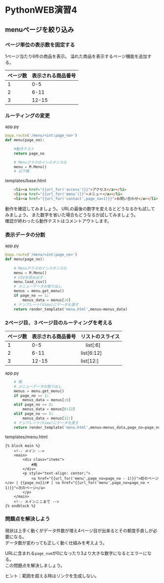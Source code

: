 # PythonWEB演習4

## menuページを絞り込み

### ページ単位の表示数を固定する
1ページ当たり6件の商品を表示。
溢れた商品を表示するページ機能を追加する。

| ページ数 | 表示される商品番号 | 
| ---- | ---- |  
| 1 | 0-5 |
| 2 | 6-11 |
| 3 | 12-15 |

### ルーティングの変更
app.py
```python
@app.route('/menu/<int:page_no>')
def menu(page_no):

    #動作テスト
    return page_no

    # Menuクラスのインスタンス化
    menu = M.Menu()
    # 以下略
```
templates/base.html
```html
    <li><a href="{{url_for('access')}}">アクセス</a></li>
    <li><a href="{{url_for('menu')}}">メニュー</a></li>
    <li><a href="{{url_for('contact',page_no=1)}}">お問い合わせ</a></li>
```

動作を確認してみましょう。
URLの最後の数字を変えるとどうなるかも試してみましょう。
また数字を省いた場合もどうなるか試してみましょう。  
確認が終わったら動作テストはコメントアウトします。

### 表示データの分割

app.py
```python
@app.route('/menu/<int:page_no>')
def menu(page_no):
    
    # Menuクラスのインスタンス化
    menu = M.Menu()
    # CSVを読み出す
    menu.load_csv()
    # メニューデータの取り出し
    menus = menu.get_menu()
    if page_no == 1:
        menus_data = menus[:6]
    # テンプレート(View)にデータを渡す
    return render_template('menu.html',menus=menus_data)
```
### 2ページ目、３ページ目のルーティングを考える

| ページ数 | 表示される商品番号 | リストのスライス
| ---- | ---- | ---- |   
| 1 | 0-5 |　list[:6]
| 2 | 6-11 | list[6:12]
| 3 | 12-15 | list[12:]

app.py
```python
    # 略
    # メニューデータの取り出し
    menus = menu.get_menu()
    if page_no == 1:
        menus_data = menus[:6]
    elif page_no == 2:
        menus_data = menus[6:12]
    elif page_no == 3:
        menus_data = menus[12:]
    # テンプレート(View)にデータを渡す
    return render_template('menu.html',menus=menus_data,page_no=page_no)
```
templates/menu.html
```
{% block main %}
    <!-- メイン -->
    <main>
        <div class="items">
            #略
        </div>
        <p style="text-align: center;">
            <a href="{{url_for('menu',page_no=page_no - 1)}}">前のページ</a> | {{page_no}}/# | <a href="{{url_for('menu',page_no=page_no + 1)}}">次のページ</a>
        </p>
    </main>
    <!-- メインここまで -->
{% endblock %}
```
### 問題点を解決しよう
現状は上手く動くがデータ件数が増え4ページ目が出来るとその都度手直しが必要になる。  
データ数が変わっても正しく動く仕組みを考えよう。  

URLに含まれる`page_num`が0になったり3より大きな数字になるとエラーになる。  
この問題点を解決しましょう。   

ヒント：範囲を超える時はリンクを生成しない。